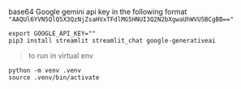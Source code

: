 base64 Google gemini api key in the following format `"AAQUl6YVN5QlQ5X3QzNjZsaHVxTFdlMG5HNUI3Q2N2bXgwaUhWVU5BCgBB=="`

```
export GOOGLE_API_KEY=""
pip3 install streamlit streamlit_chat google-generativeai
```


> to run in virtual env 

```
python -m venv .venv
source .venv/bin/activate
```
